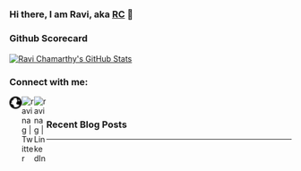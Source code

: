 ### Hi there, I am Ravi, aka [RC](https://ravi.chamarthy.dev) 👋

### Github Scorecard

<a href="https://github.com/rchamarthy">
  <img align="center" src="https://github-readme-stats.vercel.app/api?username=rchamarthy&show_icons=true&include_all_commits=true&count_private=true" alt="Ravi Chamarthy's GitHub Stats" />
</a>


### Connect with me:

[<img align="left" alt="ravi.chamarthy.dev" width="22px" src="https://raw.githubusercontent.com/iconic/open-iconic/master/svg/globe.svg" />][website]
[<img align="left" alt="ravinag | Twitter" width="22px" src="https://cdn.jsdelivr.net/npm/simple-icons@v3/icons/twitter.svg" />][twitter]
[<img align="left" alt="ravinag | LinkedIn" width="22px" src="https://cdn.jsdelivr.net/npm/simple-icons@v3/icons/linkedin.svg" />][linkedin]

<br />

### Recent Blog Posts
<!-- BLOG-POST-LIST::START --> <!-- BLOG-POST-LIST::END -->

---
[website]: https://ravi.chamarthy.dev
[twitter]: https://twitter.com/ravinag
[linkedin]: https://linkedin.com/in/ravinag
